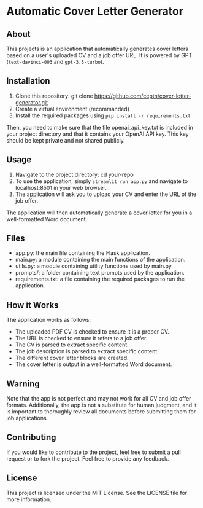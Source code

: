 # Automatic Cover Letter Generator

## About
This projects is an application that automatically generates cover letters based on a user's uploaded CV and a job offer URL. It is powered by GPT (`text-davinci-003` and `gpt-3.5-turbo`).

## Installation
1. Clone this repository: git clone https://github.com/ceptn/cover-letter-generator.git
2. Create a virtual environment (recommanded)
3. Install the required packages using `pip install -r requirements.txt`

Then, you need to make sure that the file openai_api_key.txt is included in your project directory and that it contains your OpenAI API key. This key should be kept private and not shared publicly.

## Usage
1. Navigate to the project directory: cd your-repo
2. To use the application, simply `streamlit run app.py` and navigate to localhost:8501 in your web browser. 
3. The application will ask you to upload your CV and enter the URL of the job offer.

The application will then automatically generate a cover letter for you in a well-formatted Word document.

## Files
- app.py: the main file containing the Flask application.
- main.py: a module containing the main functions of the application.
- utils.py: a module containing utility functions used by main.py.
- prompts/: a folder containing text prompts used by the application.
- requirements.txt: a file containing the required packages to run the application.

## How it Works
The application works as follows:

- The uploaded PDF CV is checked to ensure it is a proper CV.
- The URL is checked to ensure it refers to a job offer.
- The CV is parsed to extract specific content.
- The job description is parsed to extract specific content.
- The different cover letter blocks are created.
- The cover letter is output in a well-formatted Word document.

## Warning
Note that the app is not perfect and may not work for all CV and job offer formats. Additionally, the app is not a substitute for human judgment, and it is important to thoroughly review all documents before submitting them for job applications.

## Contributing
If you would like to contribute to the project, feel free to submit a pull request or to fork the project. Feel free to provide any feedback.

## License
This project is licensed under the MIT License. See the LICENSE file for more information.